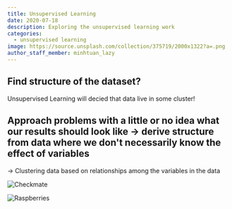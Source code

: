 ```yaml
---
title: Unsupervised Learning
date: 2020-07-18
description: Exploring the unsupervised learning work
categories:
  - unsupervised learning
image: https://source.unsplash.com/collection/375719/2000x1322?a=.png
author_staff_member: minhtuan_lazy
---
```

##  Find structure of the dataset? 
Unsupervised Learning will decied that data live in some cluster!

## Approach problems with a little or no idea what our results should look like -> derive structure from data where we don't necessarily know the effect of variables 

-> Clustering data based on relationships among the variables in the data

![Checkmate](https://source.unsplash.com/random/1500x1000)

![Raspberries](https://source.unsplash.com/random/1500x1001)
